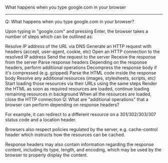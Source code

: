 What happens when you type google.com in your browser

------------------------------------------------------

Q: What happens when you type google.com in your browser?

Upon typing in "google.com" and pressing Enter, the browser takes a number of steps which can be outlined as:

Resolve IP address of the URL via DNS
Generate an HTTP request with headers (accept, user-agent, cookie, etc)
Open an HTTP connection to the resolved IP address
Send the request to the server
Receive the response from the server
Parse response headers
Depending on the response headers, perform additional operations
Decompress the response body if it's compressed (e.g. gzipped)
Parse the HTML code inside the response body
Resolve any additional resources (images, stylesheets, scripts, etc)
Start loading those resources via their URLs using the same steps
Render the HTML as soon as required resources are loaded, continue loading remaining resources in background
When all the resources are loaded, close the HTTP connection
Q: What are "additional operations" that a browser can perform depending on response headers?

For example, it can redirect to a different resource on a 301/302/303/307 status code and a location header.

Browsers also respect policies regulated by the server, e.g. cache-control header which instructs how the resources can be cached.

Response headers may also contain information regarding the response content, including its type, length, and encoding, which may be used by the browser to properly display the content.
